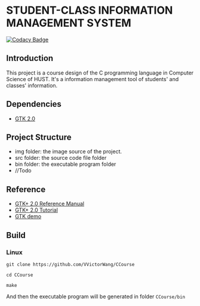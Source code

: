 # STUDENT-CLASS INFORMATION MANAGEMENT SYSTEM

[![Codacy Badge](https://api.codacy.com/project/badge/Grade/9bb61478fc464c29ae84fe2d03633a39)](https://www.codacy.com/app/VVictorWang/CCourse?utm_source=github.com&utm_medium=referral&utm_content=VVictorWang/CCourse&utm_campaign=badger)

## Introduction

This project is a course design of the C programming language in Computer Science of HUST. It's a information management tool of students' and classes' information.

## Dependencies

- [GTK 2.0](https://www.gtk.org/)

## Project Structure

- img folder: the image source of the project.
- src folder: the source code file folder
- bin folder: the executable program folder
- //Todo

## Reference

- [GTK+ 2.0 Reference Manual](https://developer.gnome.org/gtk2/stable/)
- [GTK+ 2.0 Tutorial](https://developer.gnome.org/gtk-tutorial/stable/)
- [GTK demo](https://github.com/GNOME/gtk/tree/master/demos/gtk-demo)

## Build

### Linux

`git clone https://github.com/VVictorWang/CCourse`

`cd CCourse`

`make`

And then the executable program will be generated in folder `CCourse/bin`

